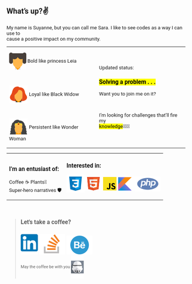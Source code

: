 <!DOCTYPE html>
<html lang="en">
<head>
  <meta charset="UTF-8">
  <meta http-equiv="X-UA-Compatible" content="IE=edge">
  <meta name="viewport" content="width=device-width, initial-scale=1.0">
</head>
<body style="font-size:10pt;font-family:'Roboto',sans-serif;">
  <h2>What’s up?✌️</h2>
  <p>My name is Suyanne, but you can call me Sara. I like to see codes as a way I can use to<br>cause a positive impact on my community.</p>

  |                                                 |                            |  
  |---|---|
  |<p><img align="center" src="images/LeiaIcon.svg" alt="">     Bold like princess Leia</p> <br> <p><img align="center" src="images/ViuvaIcon.svg" alt="">  Loyal like Black Widow</p> <br> <p><img align="center" src="images/WonderWomanIcon.svg" alt="">   Persistent like Wonder Woman</p>|<p>Updated status:<h3><mark>Solving a <b><span style="bakgroud-color:#0277BD;">problem . . .</span></b></mark></h3>Want you to join me on it? <br></p><br><p>I’m looking for challenges that’ll fire my <br><mark>knowledge</mark>🕵🏻‍♀️</p>   | 

  |                                      |                               |  
  |---|---|
  |<h3>I’m an entusiast of:</h3>Coffee ☕ Plants🌵 <br> Super-hero narratives 🛡️|<h3>Interested in: </h3><img align="center" src="images/CssIcon.svg" alt="Css"><img align="center" src="images/HtmlIcon.svg" alt="HTML"><img align="center" src="images/JsIcon.svg" alt="JavaScript"><img align="center" src="images/KotlinIcon.svg" alt="Kotlin"><img align="center" src="images/PhpIcon.svg" alt="PHP"><br><br>   |
  <br>

> ### Let's take a coffee?
> <a target="_blank" href="https://www.linkedin.com/in/suyanne-miranda/"><img src="images/lkdinLogo.svg"></a> 
> <a target="_blank" href="https://stackoverflow.com/users/17331573/suyanne-miranda"><img src="images/StackOverflow.svg"></a> 
> <a target="_blank" href="https://www.behance.net/suyannesara"><img src="images/Behance.svg"> <br></a>
> <small>May the coffee be with you  <img src="images/wars.svg" align="center"></small> 
